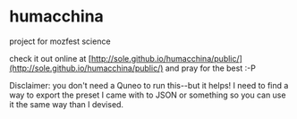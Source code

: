 humacchina
==========

project for mozfest science

check it out online at [http://sole.github.io/humacchina/public/](http://sole.github.io/humacchina/public/) and pray for the best :-P

Disclaimer: you don't need a Quneo to run this--but it helps! I need to find a way to export the preset I came with to JSON or something so you can use it the same way than I devised.
